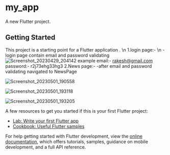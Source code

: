 # my_app

A new Flutter project.

## Getting Started

This project is a starting point for a Flutter application . \n 
1.login page:- \n 
-login page contain email and password validating
![Screenshot_20230429_204142](https://user-images.githubusercontent.com/97439056/235310171-8bdda8e9-fabd-4f64-9b48-daad445068c6.png)
example email:- rakesh@gmail.com
        password:- r2j73ehg33hg3
2.News page:-
-after email and password validating navigated to NewsPage

![Screenshot_20230501_190558](https://user-images.githubusercontent.com/97439056/235463419-9b1c67d0-5a37-4f1e-aeda-8c4230fac9dc.png)


![Screenshot_20230501_193118](https://user-images.githubusercontent.com/97439056/235463545-9de86642-f6d1-47ed-a140-127bbd2dbe92.png)


![Screenshot_20230501_193205](https://user-images.githubusercontent.com/97439056/235463588-9ea77c4f-7829-4588-9c1c-0e101c5cc9e1.png)



A few resources to get you started if this is your first Flutter project:

- [Lab: Write your first Flutter app](https://docs.flutter.dev/get-started/codelab)
- [Cookbook: Useful Flutter samples](https://docs.flutter.dev/cookbook)

For help getting started with Flutter development, view the
[online documentation](https://docs.flutter.dev/), which offers tutorials,
samples, guidance on mobile development, and a full API reference.



